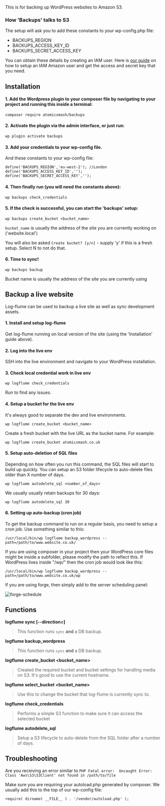 This is for backing up WordPress websites to Amazon S3.

### How 'Backups' talks to S3

The setup will ask you to add these constants to your wp-config.php file:

- BACKUPS_REGION
- BACKUPS_ACCESS_KEY_ID
- BACKUPS_SECRET_ACCESS_KEY

You can obtain these details by creating an IAM user. Here is [our guide](https://github.com/AtomicSmash/backups/wiki/Getting-AWS-credentials) on how to setup an IAM Amazon user and get the access and secret key that you need.

## Installation

#### 1. Add the Wordpress plugin to your composer file by navigating to your project and running this inside a terminal:

```
composer require atomicsmash/backups
```

#### 2. Activate the plugin via the admin interface, or just run:

```
wp plugin activate backups
```

#### 3. Add your credentials to your wp-config file.

And these constants to your wp-config file:

```
define('BACKUPS_REGION','eu-west-2'); //London
define('BACKUPS_ACCESS_KEY_ID','');
define('BACKUPS_SECRET_ACCESS_KEY','');
```

#### 4. Then finally run (you will need the constants above):

```
wp backups check_credentials
```

#### 5. If the check is successful, you can start the 'backups' setup:

```
wp backups create_bucket <bucket_name>
```

`bucket_name` is usually the address of the site you are currently working on ('website.local')

You will also be asked `Create bucket? [y/n]` - supply 'y' if this is a fresh setup. Select N to not do that.

#### 6. Time to sync!

```
wp backups backup
```

Bucket name is usually the address of the site you are currently using

## Backup a live website

Log-flume can be used to backup a live site as well as sync development assets.

#### 1. Install and setup log-flume

Get log-flume running on local version of the site (using the 'Installation' guide above).

#### 2. Log into the live env

SSH into the live environment and navigate to your WordPress installation.

#### 3. Check local credential work in live env

```
wp logflume check_credentials
```

Run to find any issues.

#### 4. Setup a bucket for the live env

It's always good to separate the dev and live environments.

```
wp logflume create_bucket <bucket_name>
```

Create a fresh bucket with the live URL as the bucket name. For example:

```
wp logflume create_bucket atomicsmash.co.uk
```

#### 5. Setup auto-deletion of SQL files

Depending on how often you run this command, the SQL files will start to build up quickly. You can setup an S3 folder lifecycle to auto-delete files older than X number of days.

```
wp logflume autodelete_sql <number_of_days>
```

We usually usually retain backups for 30 days:

```
wp logflume autodelete_sql 30
```

#### 6. Setting up auto-backup (cron job)

To get the backup command to run on a regular basis, you need to setup a cron job. Use something similar to this:

```
/usr/local/bin/wp logflume backup_wordpress --path=/path/to/www.website.co.uk/
```

If you are using composer in your project then your WordPress core files might be inside a subfolder, please modify the path to reflect this. If WordPress lives inside "/wp/" then the cron job would look like this:

```
/usr/local/bin/wp logflume backup_wordpress --path=/path/to/www.website.co.uk/wp
```

If you are using forge, then simply add to the server scheduling panel:

![forge-schedule](https://user-images.githubusercontent.com/1636310/40587898-73fcbca0-61cd-11e8-8317-f1d24645bee5.png)


## Functions

**logflume sync [--direction=<up-or-down>]**
> This function runs `sync` **and** a DB backup.

**logflume backup_wordpress**
> This function runs `sync` **and** a DB backup.

**logflume create_bucket <bucket_name>**
> Created the required bucket and bucket settings for handling media on S3. It's good to use the current hostname.

**logflume select_bucket <bucket_name>**
> Use this to change the bucket that log-flume is currently sync to.

**logflume check_credentials**
> Performs a simple S3 function to make sure it can access the selected bucket

**logflume autodelete_sql**
> Setup a S3 lifecycle to auto-delete from the SQL folder after a number of days.


## Troubleshooting

Are you receiving an error similar to `PHP Fatal error:  Uncaught Error: Class 'Aws\S3\S3Client' not found in /path/to/file`

Make sure you are requiring your autoload.php generated by composer. We usually add this to the top of our wp-config file:

```
require( dirname( __FILE__ ) . '/vendor/autoload.php' );
```
